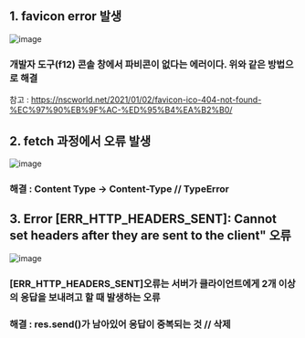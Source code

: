 ## 1. favicon error 발생
![image](https://user-images.githubusercontent.com/49461207/172321801-860b77c9-b1db-4017-830d-d11e0e9063d7.png)

### 개발자 도구(f12) 콘솔 창에서 파비콘이 없다는 에러이다. 위와 같은 방법으로 해결

참고 : https://nscworld.net/2021/01/02/favicon-ico-404-not-found-%EC%97%90%EB%9F%AC-%ED%95%B4%EA%B2%B0/

## 2. fetch 과정에서 오류 발생
![image](https://user-images.githubusercontent.com/49461207/172319909-9e44fd4d-d72b-4c83-bff0-f4b45c0d2379.png)

### 해결 : Content Type -> Content-Type // TypeError

## 3. Error [ERR_HTTP_HEADERS_SENT]: Cannot set headers after they are sent to the client" 오류
![image](https://user-images.githubusercontent.com/49461207/172517347-50f6f946-4115-4371-9b9f-e2f5c69428e1.png)

### [ERR_HTTP_HEADERS_SENT]오류는 서버가 클라이언트에게 2개 이상의 응답을 보내려고 할 때 발생하는 오류
### 해결 : res.send()가 남아있어 응답이 중복되는 것 // 삭제
